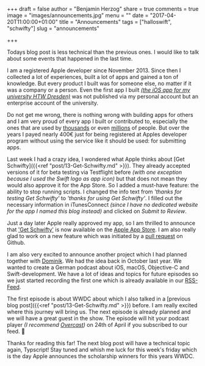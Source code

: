 +++
draft = false
author = "Benjamin Herzog"
share = true
comments = true
image = "images/announcements.jpg"
menu = ""
date = "2017-04-20T11:00:00+01:00"
title = "Announcements"
tags = ["halloswift", "schwifty"]
slug = "announcements"

+++

Todays blog post is less technical than the previous ones. I would like to talk about some events that happened in the last time. 

I am a registered Apple developer since November 2013. Since then I collected a lot of experiences, built a lot of apps and gained a ton of knowledge. But every product I built was for someone else, no matter if it was a company or a person. Even the first app I built *[(the iOS app for my university HTW Dresden)](https://www.htw-dresden.de/studium/studierende/htw-dresden-app.html)* was not published via my personal account but an enterprise account of the university.

Do not get me wrong, there is nothing wrong with building apps for others and I am very proud of every app I built or contributed to, especially the ones that are used by [thousands](https://www.htw-dresden.de/studium/studierende/htw-dresden-app.html) or even [millions](https://www.lovoo.com) of people. But over the years I payed nearly 400€ just for being registered at Apples developer program without using the service like it should be used: for submitting apps.

Last week I had a crazy idea, I wondered what Apple thinks about [Get Schwifty]({{<ref "post/13-Get-Schwifty.md" >}}). They already accepted versions of it for beta testing via Testflight before *(with one exception because I used the Swift logo as app icon)* but that does not mean they would also approve it for the App Store. So I added a must-have feature: the ability to stop running scripts. I changed the info text from *'thanks for testing Get Schwifty'* to *'thanks for using Get Schwifty'*. I filled out the necessary information in iTunesConnect *(since I have no dedicated website for the app I named this blog instead)* and clicked on *Submit to Review*.

Just a day later Apple really approved my app, so I am thrilled to announce that ['Get Schwifty'](https://itunes.apple.com/de/app/get-schwifty/id1222398681?l=en&mt=8) is now available on the [Apple App Store](https://itunes.apple.com/de/app/get-schwifty/id1222398681?l=en&mt=8). I am also really glad to work on a new feature which was initiated by a [pull request](https://github.com/BenchR267/Get-Schwifty/pull/10) on Github.

I am also very excited to announce another project which I had planned together with [Dominik](http://swiftandpainless.com). We had the idea back in October last year. We wanted to create a German podcast about iOS, macOS, Objective-C and Swift-development. We have a lot of ideas and topics for future episodes so we just started recording the first one which is already available in our [RSS-Feed](https://pcr.apple.com/id1225721421).

The first episode is about WWDC about which I also talked in a [previous blog post]({{<ref "post/13-Get-Schwifty.md" >}}) before. I am really excited where this journey will bring us. The next episode is already planned and we will have a great guest in the show. The episode will hit your podcast player *(I recommend [Overcast](https://itunes.apple.com/de/app/overcast-podcast-player/id888422857?l=en&mt=8))* on 24th of April if you subscribed to our feed. 😬

Thanks for reading this far! The next blog post will have a technical topic again, Typscript! Stay tuned and whish me luck for this week's friday which is the day Apple announces the scholarship winners for this years WWDC.
